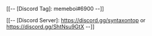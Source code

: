 <!--
Hello 
I do funny scripting  
-->

[[--
[Discord Tag]: memeboi#6900
--]]

[[--
[Discord Server]: https://discord.gg/syntaxontop or https://discord.gg/ShtNsu9GtX 
--]]
